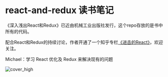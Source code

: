 # react-and-redux 读书笔记

《深入浅出React和Redux》已近由机械工业出版社发行，这个repo存放的是书中所有的代码。

配合React和Redux的持续讨论，作者开通了一个知乎专栏[《进击的React》](https://zhuanlan.zhihu.com/advancing-react)，欢迎关注。

Michael：学习 React 优化及 Redux 来解决现有的问题

![cover_high](https://cloud.githubusercontent.com/assets/239291/25560742/c3199d9a-2d8e-11e7-81a9-4e11c518e512.jpg)

